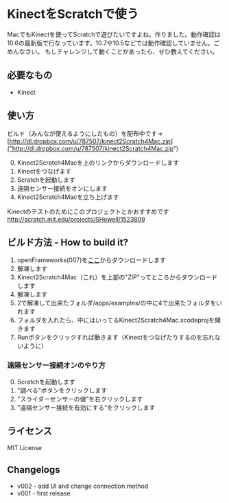 # KinectをScratchで使う
MacでもKinectを使ってScratchで遊びたいですよね。作りました。動作確認は10.6の最新版で行なっています。10.7や10.5などでは動作確認していません。ごめんなさい。
もしチャレンジして動くことがあったら、ぜひ教えてください。

## 必要なもの
* Kinect

## 使い方
ビルド（みんなが使えるようにしたもの）を配布中です→　[http://dl.dropbox.com/u/787507/kinect2Scratch4Mac.zip]("http://dl.dropbox.com/u/787507/kinect2Scratch4Mac.zip")

0. Kinect2Scratch4Macを上のリンクからダウンロードします
1. Kinectをつなげます
2. Scratchを起動します
3. 遠隔センサー接続をオンにします
4. Kinect2Scratch4Macを立ち上げます

Kinectのテストのためにこのプロジェクトとかおすすめです http://scratch.mit.edu/projects/SHowell/1523809


## ビルド方法 - How to build it?


1. openFrameworks(007)を[ここ]("http://openframeworks.cc/download")からダウンロードします
2. 解凍します
3. Kinect2Scratch4Mac（これ）を上部の"ZIP"ってところからダウンロードします
4. 解凍します
5. 2で解凍して出来たフォルダ/apps/examples/の中に4で出来たフォルダをいれます
6. フォルダを入れたら、中にはいってるKinect2Scratch4Mac.xcodeprojを開きます
7. Runボタンをクリックすれば動きます（Kinectをつなげたりするのを忘れないように）

### 遠隔センサー接続オンのやり方
0. Scratchを起動します
1. "調べる"ボタンをクリックします
2. "スライダーセンサーの値"を右クリックします
3. "遠隔センサー接続を有効にする"をクリックします


## ライセンス

MIT License

## Changelogs
* v002 - add UI and change connection method
* v001 - first release
